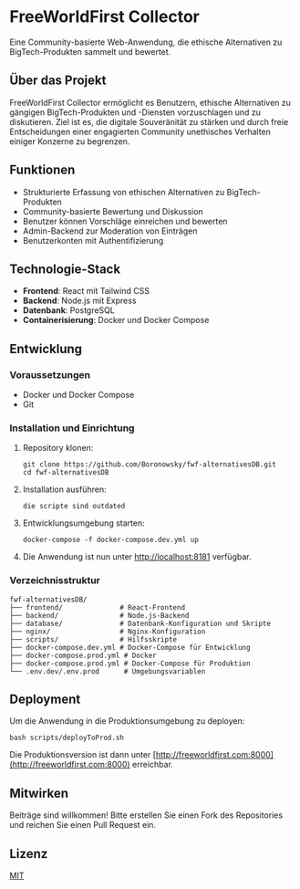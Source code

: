 # FreeWorldFirst Collector

Eine Community-basierte Web-Anwendung, die ethische Alternativen zu BigTech-Produkten sammelt und bewertet.

## Über das Projekt

FreeWorldFirst Collector ermöglicht es Benutzern, ethische Alternativen zu gängigen BigTech-Produkten und -Diensten vorzuschlagen und zu diskutieren. Ziel ist es, die digitale Souveränität zu stärken und durch freie Entscheidungen einer engagierten Community unethisches Verhalten einiger Konzerne zu begrenzen.

## Funktionen

- Strukturierte Erfassung von ethischen Alternativen zu BigTech-Produkten
- Community-basierte Bewertung und Diskussion
- Benutzer können Vorschläge einreichen und bewerten
- Admin-Backend zur Moderation von Einträgen
- Benutzerkonten mit Authentifizierung

## Technologie-Stack

- **Frontend**: React mit Tailwind CSS
- **Backend**: Node.js mit Express
- **Datenbank**: PostgreSQL
- **Containerisierung**: Docker und Docker Compose

## Entwicklung

### Voraussetzungen

- Docker und Docker Compose
- Git

### Installation und Einrichtung

1. Repository klonen:
   ```
   git clone https://github.com/Boronowsky/fwf-alternativesDB.git
   cd fwf-alternativesDB
   ```

2. Installation ausführen:
   ```
   die scripte sind outdated
   ```

3. Entwicklungsumgebung starten:
   ```
   docker-compose -f docker-compose.dev.yml up
   ```

4. Die Anwendung ist nun unter [http://localhost:8181](http://localhost:8181) verfügbar.

### Verzeichnisstruktur

```
fwf-alternativesDB/
├── frontend/              # React-Frontend
├── backend/               # Node.js-Backend
├── database/              # Datenbank-Konfiguration und Skripte
├── nginx/                 # Nginx-Konfiguration
├── scripts/               # Hilfsskripte
├── docker-compose.dev.yml # Docker-Compose für Entwicklung
├── docker-compose.prod.yml # Docker
├── docker-compose.prod.yml # Docker-Compose für Produktion
└── .env.dev/.env.prod      # Umgebungsvariablen
```

## Deployment

Um die Anwendung in die Produktionsumgebung zu deployen:

```
bash scripts/deployToProd.sh
```

Die Produktionsversion ist dann unter [http://freeworldfirst.com:8000](http://freeworldfirst.com:8000) erreichbar.

## Mitwirken

Beiträge sind willkommen! Bitte erstellen Sie einen Fork des Repositories und reichen Sie einen Pull Request ein.

## Lizenz

[MIT](LICENSE)
